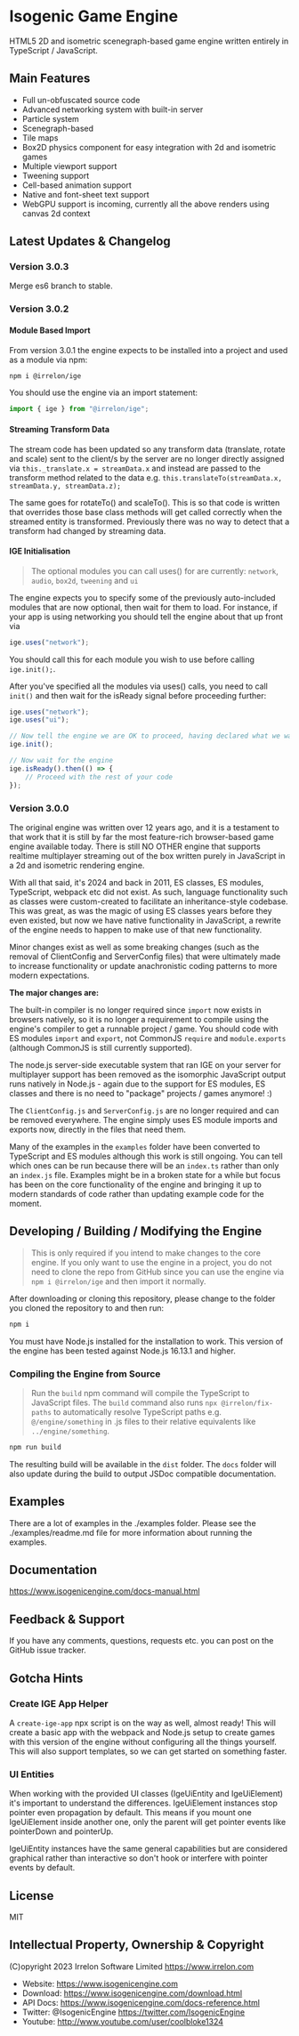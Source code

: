# Isogenic Game Engine

HTML5 2D and isometric scenegraph-based game engine written entirely in TypeScript / JavaScript.

## Main Features

- Full un-obfuscated source code
- Advanced networking system with built-in server
- Particle system
- Scenegraph-based
- Tile maps
- Box2D physics component for easy integration with 2d and isometric games
- Multiple viewport support
- Tweening support
- Cell-based animation support
- Native and font-sheet text support
- WebGPU support is incoming, currently all the above renders using canvas 2d context

## Latest Updates & Changelog

### Version 3.0.3

Merge es6 branch to stable.

### Version 3.0.2

#### Module Based Import

From version 3.0.1 the engine expects to be installed into a project and used as
a module via npm:

```bash
npm i @irrelon/ige
```

You should use the engine via an import statement:

```typescript
import { ige } from "@irrelon/ige";
```

#### Streaming Transform Data

The stream code has been updated so any transform data (translate, rotate and scale)
sent to the client/s by the server are no longer directly assigned via
`this._translate.x = streamData.x` and instead are passed to the transform method
related to the data e.g. `this.translateTo(streamData.x, streamData.y, streamData.z);`

The same goes for rotateTo() and scaleTo(). This is so that code is written that
overrides those base class methods will get called correctly when the streamed
entity is transformed. Previously there was no way to detect that a transform had
changed by streaming data.

#### IGE Initialisation

> The optional modules you can call uses() for are currently:
> `network`, `audio`, `box2d`, `tweening` and `ui`

The engine expects you to specify some of the previously auto-included modules
that are now optional, then wait for them to load. For instance, if your app
is using networking you should tell the engine about that up front via

```typescript
ige.uses("network");
```

You should call this for each module you wish to use before calling `ige.init();`.

After you've specified all the modules via uses() calls, you need to call `init()`
and then wait for the isReady signal before proceeding further:

```typescript
ige.uses("network");
ige.uses("ui");

// Now tell the engine we are OK to proceed, having declared what we want to use
ige.init();

// Now wait for the engine
ige.isReady().then(() => {
	// Proceed with the rest of your code
});
```

### Version 3.0.0

The original engine was written over 12 years ago, and it is a testament to that work
that it is still by far the most feature-rich browser-based game engine available today.
There is still NO OTHER engine that supports realtime multiplayer streaming out of the
box written purely in JavaScript in a 2d and isometric rendering engine.

With all that said, it's 2024 and back in 2011, ES classes, ES modules, TypeScript, webpack
etc did not exist. As such, language functionality such as classes were custom-created to
facilitate an inheritance-style codebase. This was great, as was the magic of using ES
classes years before they even existed, but now we have native functionality in JavaScript,
a rewrite of the engine needs to happen to make use of that new functionality.

Minor changes exist as well as some breaking changes (such as the removal of ClientConfig
and ServerConfig files) that were ultimately made to increase functionality or update
anachronistic coding patterns to more modern expectations.

**The major changes are:**

The built-in compiler is no longer required since `import` now exists in browsers natively,
so it is no longer a requirement to compile using the engine's compiler to get a runnable
project / game. You should code with ES modules `import` and `export`, not CommonJS `require`
and `module.exports` (although CommonJS is still currently supported).

The node.js server-side executable system that ran IGE on your server for multiplayer support
has been removed as the isomorphic JavaScript output runs natively in Node.js - again due to
the support for ES modules, ES classes and there is no need to "package" projects / games
anymore! :)

The `ClientConfig.js` and `ServerConfig.js` are no longer required and can be removed everywhere.
The engine simply uses ES module imports and exports now, directly in the files that need them.

Many of the examples in the `examples` folder have been converted to TypeScript and ES modules
although this work is still ongoing. You can tell which ones can be run because there will be an
`index.ts` rather than only an `index.js` file. Examples might be in a broken state for a while
but focus has been on the core functionality of the engine and bringing it up to modern standards
of code rather than updating example code for the moment.

## Developing / Building / Modifying the Engine

> This is only required if you intend to make changes to the core engine. If you only
> want to use the engine in a project, you do not need to clone the repo from GitHub
> since you can use the engine via `npm i @irrelon/ige` and then import it normally.

After downloading or cloning this repository, please change to the folder you cloned
the repository to and then run:

```bash
npm i
```

You must have Node.js installed for the installation to work. This version of the engine
has been tested against Node.js 16.13.1 and higher.

### Compiling the Engine from Source

> Run the `build` npm command will compile the TypeScript to JavaScript files.
> The `build` command also runs `npx @irrelon/fix-paths` to automatically resolve
> TypeScript paths e.g. `@/engine/something` in .js files to their relative
> equivalents like `../engine/something`.

```bash
npm run build
```

The resulting build will be available in the `dist` folder. The `docs` folder will
also update during the build to output JSDoc compatible documentation.

## Examples

There are a lot of examples in the ./examples folder. Please see the ./examples/readme.md
file for more information about running the examples.

## Documentation

https://www.isogenicengine.com/docs-manual.html

## Feedback & Support

If you have any comments, questions, requests etc. you can post on the GitHub issue tracker.

## Gotcha Hints

### Create IGE App Helper

A `create-ige-app` npx script is on the way as well, almost ready! This will
create a basic app with the webpack and Node.js setup to create games with
this version of the engine without configuring all the things yourself.
This will also support templates, so we can get started on something faster.

### UI Entities

When working with the provided UI classes (IgeUiEntity and IgeUiElement) it's important to
understand the differences. IgeUiElement instances stop pointer even propagation by default.
This means if you mount one IgeUiElement inside another one, only the parent will get
pointer events like pointerDown and pointerUp.

IgeUiEntity instances have the same general capabilities but are considered graphical rather
than interactive so don't hook or interfere with pointer events by default.

## License

MIT

## Intellectual Property, Ownership & Copyright

(C)opyright 2023 Irrelon Software Limited
https://www.irrelon.com

* Website: https://www.isogenicengine.com
* Download: https://www.isogenicengine.com/download.html
* API Docs: https://www.isogenicengine.com/docs-reference.html
* Twitter: @IsogenicEngine https://twitter.com/IsogenicEngine
* Youtube: http://www.youtube.com/user/coolbloke1324
